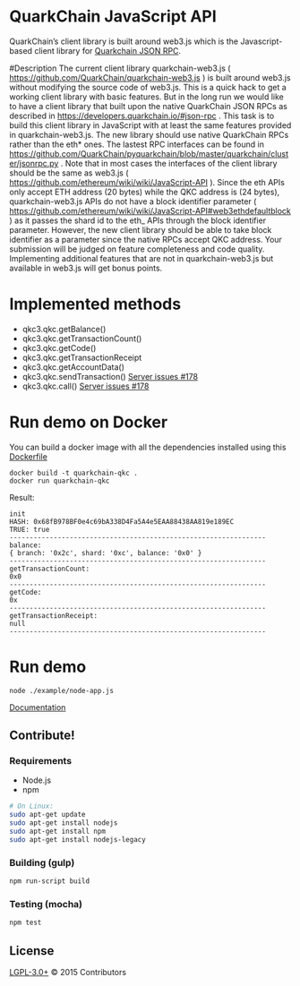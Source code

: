 # QuarkChain JavaScript API

QuarkChain’s client library is built around web3.js which is the Javascript-based client library for [Quarkchain JSON RPC](https://developers.quarkchain.io/#json-rpc).  


#Description 
The current client library quarkchain-web3.js ( https://github.com/QuarkChain/quarkchain-web3.js ) is built around web3.js without modifying the source code of web3.js. This is a quick hack to get a working client library with basic features. But in the long run we would like to have a client library that built upon the native QuarkChain JSON RPCs as described in https://developers.quarkchain.io/#json-rpc . This task is to build this client library in JavaScript with at least the same features provided in quarkchain-web3.js. 
The new library should use native QuarkChain RPCs rather than the eth* ones. 
The lastest RPC interfaces can be found in https://github.com/QuarkChain/pyquarkchain/blob/master/quarkchain/cluster/jsonrpc.py . Note that in most cases the interfaces of the client library should be the same as web3.js ( https://github.com/ethereum/wiki/wiki/JavaScript-API ). 
Since the eth APIs only accept ETH address (20 bytes) while the QKC address is (24 bytes), quarkchain-web3.js APIs do not have a block identifier parameter ( https://github.com/ethereum/wiki/wiki/JavaScript-API#web3ethdefaultblock ) as it passes the shard id to the eth_ APIs through the block identifier parameter. However, the new client library should be able to take block identifier as a parameter since the native RPCs accept QKC address. Your submission will be judged on feature completeness and code quality. 
Implementing additional features that are not in quarkchain-web3.js but available in web3.js will get bonus points.


# Implemented methods

* qkc3.qkc.getBalance() 
* qkc3.qkc.getTransactionCount()
* qkc3.qkc.getCode()
* qkc3.qkc.getTransactionReceipt 
* qkc3.qkc.getAccountData()
* qkc3.qkc.sendTransaction()    [Server issues #178](https://github.com/QuarkChain/pyquarkchain/issues/178)
* qkc3.qkc.call()               [Server issues #178](https://github.com/QuarkChain/pyquarkchain/issues/178)

# Run demo on Docker

You can build a docker image with all the dependencies installed using this [Dockerfile](https://github.com/vlzkonopatov/web3.js/blob/develop/Dockerfile)

```
docker build -t quarkchain-qkc .
docker run quarkchain-qkc
```

Result: 
```
init
HASH: 0x68fB978BF0e4c69bA338D4Fa5A4e5EAA88438AA819e189EC
TRUE: true
----------------------------------------------------------------
balance:
{ branch: '0x2c', shard: '0xc', balance: '0x0' }
----------------------------------------------------------------
getTransactionCount:
0x0
----------------------------------------------------------------
getCode:
0x
----------------------------------------------------------------
getTransactionReceipt:
null
----------------------------------------------------------------

```

# Run demo 

```
node ./example/node-app.js
```


[Documentation](https://github.com/ethereum/wiki/wiki/JavaScript-API)



## Contribute!

### Requirements

* Node.js
* npm

```bash
# On Linux:
sudo apt-get update
sudo apt-get install nodejs
sudo apt-get install npm
sudo apt-get install nodejs-legacy
```

### Building (gulp)

```bash
npm run-script build
```

### Testing (mocha)

```bash
npm test
```




## License

[LGPL-3.0+](LICENSE.md) © 2015 Contributors
